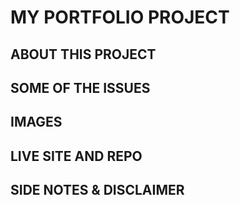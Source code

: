 # MY PORTFOLIO PROJECT

## ABOUT THIS PROJECT

## SOME OF THE ISSUES 

## IMAGES



## LIVE SITE AND REPO



## SIDE NOTES & DISCLAIMER
	